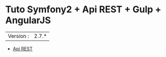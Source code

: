 Tuto Symfony2 + Api REST + Gulp + AngularJS
===========================================

|            |             |
| ---------- | ----------- |
| Version :  | 2.7.*       |


+ [Api REST](md/api_rest.md)
